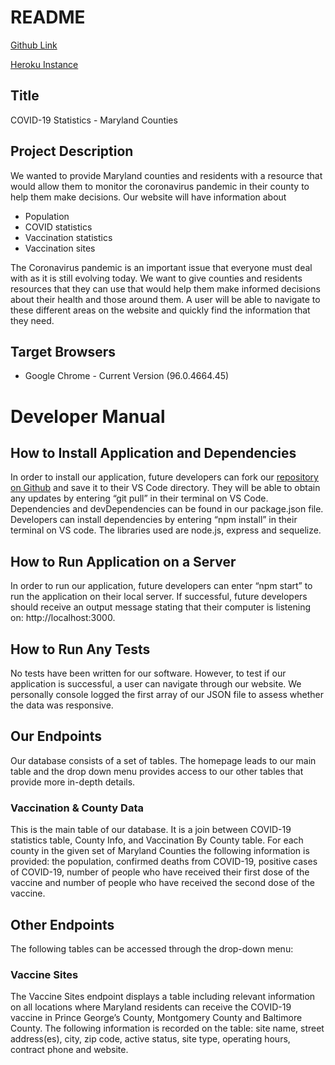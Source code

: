 # README
[Github Link](https://github.com/jayid00/Group20-Final-INST377_Fall2021)

[Heroku Instance](https://tranquil-temple-96571.herokuapp.com/)

## Title 
COVID-19 Statistics - Maryland Counties

## Project Description
We wanted to provide Maryland counties and residents with a resource that would allow them to monitor the coronavirus pandemic in their county to help them make decisions. Our website will have information about 
* Population
* COVID statistics
* Vaccination statistics
* Vaccination sites 

The Coronavirus pandemic is an important issue that everyone must deal with as it is still evolving today. We want to give counties and residents resources that they can use that would help them make informed decisions about their health and those around them. A user will be able to navigate to these different areas on the website and quickly find the information that they need.    

## Target Browsers
* Google Chrome - Current Version (96.0.4664.45)

# Developer Manual

## How to Install Application and Dependencies
In order to install our application, future developers can fork our [repository on Github](https://github.com/jayid00/Group20-Final-INST377_Fall2021) and save it to their VS Code directory. They will be able to obtain any updates by entering “git pull” in their terminal on VS Code. Dependencies and devDependencies can be found in our package.json file. Developers can install dependencies by entering “npm install” in their terminal on VS code. The libraries used are node.js, express and sequelize.

## How to Run Application on a Server
In order to run our application, future developers can enter “npm start” to run the application on their local server. If successful, future developers should receive an output message stating that their computer is listening on: http://localhost:3000.

## How to Run Any Tests
No tests have been written for our software. However, to test if our application is successful, a user can navigate through our website. We personally console logged the first array of our JSON file to assess whether the data was responsive.

## Our Endpoints
Our database consists of a set of tables. The homepage leads to our main table and the drop down menu provides access to our other tables that provide more in-depth details.

### Vaccination & County Data
This is the main table of our database. It is a join between COVID-19 statistics table, County Info, and Vaccination By County table. For each county in the given set of Maryland Counties the following information is provided: the population, confirmed deaths from COVID-19, positive cases of COVID-19, number of people who have received their first dose of the vaccine and number of people who have received the second dose of the vaccine. 

## Other Endpoints
The following tables can be accessed through the drop-down menu: 

### Vaccine Sites
The Vaccine Sites endpoint displays a table including relevant information on all locations where Maryland residents can receive the COVID-19 vaccine in Prince George’s County, Montgomery County and Baltimore County. The following information is recorded on the table: site name, street address(es), city, zip code, active status, site type, operating hours, contract phone and website.